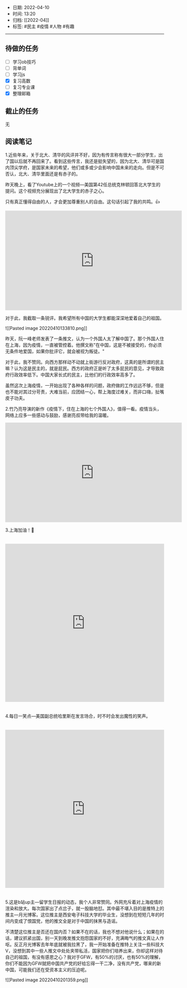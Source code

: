 - 日期: 2022-04-10
- 时间: 13:20
- 归档: [[2022-04]]
- 标签: #民主 #疫情 #人物 #有趣  
---

## 待做的任务

- [ ] 学习ob技巧
- [ ] 背单词
- [ ] 学习js
- [x] 复习高数
- [ ] 复习专业课
- [x] 整理邮箱

## 截止的任务

无

## 阅读笔记

1.近些年来，关于北大、清华的风评并不好，因为有传言称有很大一部分学生，出了国以后就不再回来了。看到这些传言，我还是挺失望的，因为北大、清华可是国内顶尖学府，是国家未来的希望，他们或多或少会影响中国未来的走向。但是不可否认，北大、清华里面还是有赤子的。

昨天晚上，看了Youtube上的一个视频—美国第42任总统克林顿回答北大学生的提问。这个视频充分展现出了北大学生的赤子之心。

只有真正懂得自由的人，才会更加尊重别人的自由。这句话引起了我的共鸣。👍

<iframe width="560" height="315" src="https://www.youtube-nocookie.com/embed/n3vDJ5GZB_Y" title="YouTube video player" frameborder="0" allow="accelerometer; autoplay; clipboard-write; encrypted-media; gyroscope; picture-in-picture" allowfullscreen></iframe>

对于此，我截取一条锐评。我希望所有中国的大学生都能深深地爱着自己的祖国。

![[Pasted image 20220410133810.png]]

昨天，阮一峰老师发表了一条推文，认为一个外国人太了解中国了。那个外国人住在上海，因为疫情，一直被管控着。他撰文称"在中国，这是不被接受的，你必须无条件地爱国，如果你批评它，就会被视为叛徒。"

对于此，我不赞同。向西方那样动不动就上街游行反对政府，这真的是所谓的民主嘛？认为这是民主的，就是屁民。西方的政府正是听了太多屁民的意见，才导致政府行政效率低下。中国大家长式的民主，比他们的行政效率高多了。

虽然这次上海疫情，一开始出现了各种各样的问题，政府做的工作远远不够，但是也不能对其过分苛责，大难当前，应团结一心，帮上海度过难关，而非口嗨，扯嘴皮子功夫。

2.竹乃亮导演的新作《疫情下，住在上海的七个外国人》，值得一看。疫情当头，网络上应多一些感动与鼓励，感谢亮叔带给我的温暖。

<iframe width="560" height="315" src="https://www.youtube-nocookie.com/embed/Sg2Q8DFJAlg" title="YouTube video player" frameborder="0" allow="accelerometer; autoplay; clipboard-write; encrypted-media; gyroscope; picture-in-picture" allowfullscreen></iframe>

3.上海加油！👊
<iframe src="https://player.bilibili.com/player.html?aid=255574004&bvid=BV1aY411E713&cid=572163485&page=1"  scrolling="no" border="0" frameborder="no" framespacing="0" allowfullscreen="true" style="width: 100%; height: 500px; max-width: 100%；align:center; padding:20px 0;"> </iframe>

4.每日一笑点—美国副总统哈里斯在发言场合，时不时会发出魔性的笑声。

<iframe src="https://player.bilibili.com/player.html?aid=298078935&bvid=BV1yF411u7nj&cid=571426222&page=1"  scrolling="no" border="0" frameborder="no" framespacing="0" allowfullscreen="true" style="width: 100%; height: 500px; max-width: 100%；align:center; padding:20px 0;"> </iframe>

5.这是b站up主—留学生日报的动态，我个人非常赞同。外网充斥着对上海疫情的渲染和放大。每次国家出了点岔子，就一股脑地怼。其中最不堪入目的是推特上的推主—月光博客。这位推主是西安电子科技大学的毕业生，没想到在短短几年的时间内变成了恨国党，他的推文全是对于中国的抹黑与造谣。

不清楚这位推主是否还在国内否？如果不在的话，我也不想对他说什么；如果在的话，建议抓紧出国，别一天到晚发推文抱怨国家的不好，充满晦气的推文真让人作呕。反正月光博客去年年底就被我拉黑了，我一开始准备在推特上关注一些科技大V，没想到其中一些人推文中处处夹带私活，国家把你们培养出来，你却这样对待自己的祖国，有没有感恩之心？我对于GFW，有50%的讨厌，也有50%的理解，你们不能因为GFW就把中国共产党的好给忘得一干二净，没有共产党，哪来的新中国，可能我们还在受资本主义的压迫呢。

![[Pasted image 20220410201359.png]]
